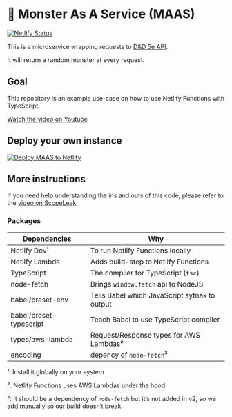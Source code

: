 # 🧟 Monster As A Service (MAAS)

[![Netlify Status](https://api.netlify.com/api/v1/badges/08e9878b-10bb-4706-b47a-bcc84c930c6a/deploy-status)](https://app.netlify.com/sites/friendly-curie-b02f70/deploys)

This is a microservice wrapping requests to [D&D 5e API](https://www.dnd5eapi.co).

It will return a random monster at every request.

## Goal

This repository is an example use-case on how to use Netlify Functions with TypeScript.

[Watch the video on Youtube]()

## Deploy your own instance

[![Deploy MAAS to Netlify](https://www.netlify.com/img/deploy/button.svg)](https://app.netlify.com/start/deploy?repository=https://github.com/atilafassina/monster-as-service)

## More instructions

If you need help understanding the ins and outs of this code, please refer to the [video on ScopeLeak]()

### Packages

| Dependencies            | Why                                           |
| ----------------------- | --------------------------------------------- |
| Netlify Dev¹            | To run Netlify Functions locally              |
| Netlify Lambda          | Adds build-step to Netlify Functions          |
| TypeScript              | The compiler for TypeScript (`tsc`)           |
| node-fetch              | Brings `window.fetch` api to NodeJS           |
| babel/preset-env        | Tells Babel which JavaScript sytnax to output |
| babel/preset-typescript | Teach Babel to use TypeScript compiler        |
| types/aws-lambda        | Request/Response types for AWS Lambdas²       |
| encoding                | depency of `node-fetch`³                      |

¹: Install it globally on your system

²: Netlify Functions uses AWS Lambdas under the hood

³: It should be a dependency of `node-fetch` but it’s not added in v2, so we add manually so our build doesn‘t break.
